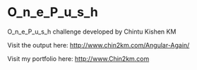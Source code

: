 # O_n_e_P_u_s_h

O_n_e_P_u_s_h challenge developed by Chintu Kishen KM


Visit the output here: http://www.chin2km.com/Angular-Again/


Visit my portfolio here: http://www.Chin2km.com
